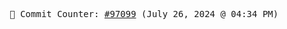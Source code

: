 <p align="center">
    <samp>
        📮 Commit Counter: <a href="https://github.com/Javascript-void0/Javascript-void0/commits/main">#97099</a> (July 26, 2024 @ 04:34 PM)
    </samp>
</p>
